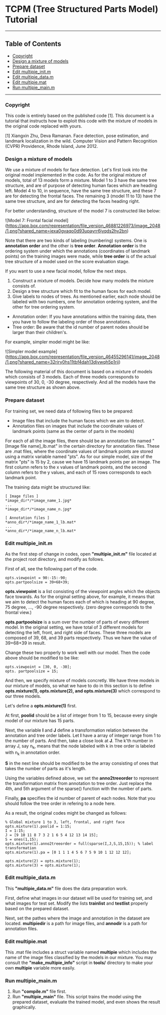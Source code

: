 # TCPM (Tree Structured Parts Model) Tutorial


----

## Table of Contents

* [Copyright](#copyright)
* [Design a mixture of models](#design-a-mixture-of-models)
* [Prepare dataset](#prepare-dataset)
* [Edit multipie_init.m](#edit-multipie_initm)
* [Edit multipie_data.m](#edit-multipie_datam)
* [Edit multipie.mat](#edit-multipiemat)
* [Run multipie_main.m](#run-multipie_mainm)


----

### Copyright

This code is entirely based on the published code [1]. This document is a tutorial that instructs how to exploit this code with the mixture of models in the original code replaced with yours.

[1] Xiangxin Zhu, Deva Ramanan. Face detection, pose estimation, and landmark localization in the wild. Computer Vision and Pattern Recognition (CVPR) Providence, Rhode Island, June 2012. 


### Design a mixture of models

We use a mixture of models for face detection. Let's first look into the original model implemented in the code. As for the original mixture of models, total of 13 models form a mixture. Model 1 to 3 have the same tree structure, and are of purpose of detecting human faces which are heading left. Model 4 to 10, in sequence, have the same tree structure, and these 7 are for detecting the frontal faces. The remaining 3 (model 11 to 13) have the same tree structure, and are for detecting the faces heading right.

For better understanding, structure of the model 7 is constructed like below:

![Model 7: Frontal facial model]
(https://app.box.com/representation/file_version_46881226973/image_2048/1.png?shared_name=iexa0gvaqo0d93upayrr6jyqds2hy2bn)

Note that there are two kinds of labeling (numbering) systems. One is **annotation order** and the other is **tree order**. **Annotation order** is the ordering system under which the annotations (coordinates of landmark points) on the training images were made, while **tree order** is of the actual tree structure of a model used on the score evaluation stage.

If you want to use a new facial model, follow the next steps.

1.  Construct a mixture of models. Decide how many models the mixture consists of.
2.  Design a tree structure which fit to the human faces for each model.
3.  Give labels to nodes of trees. As mentioned earlier, each node should be labeled with two numbers, one for annotation ordering system, and the other for tree ordering system.

* Annotation order: If you have annotations within the training data, then you have to follow the labeling order of those annotations.
* Tree order: Be aware that the id number of parent nodes should be larger than their children's.

For example, simpler model might be like:

![Simpler model example]
(https://app.box.com/representation/file_version_46455296141/image_2048/1.png?shared_name=32riry0hs11tbf4dah13djvwqh5p1rji)

The following material of this document is based on a mixture of models which consists of 3 models. Each of three models corresponds to viewpoints of 30, 0, -30 degree, respectively. And all the models have the same tree structure as shown above.


### Prepare dataset

For training set, we need data of following files to be prepared:
* Image files that include the human faces which we aim to detect.
* Annotation files on images that include the coordinate values of landmark points (same as the center of parts in the models)

For each of all the image files, there should be an annotation file named "[Image file name]_lb.mat" in the certain directory for annotation files. These are .mat files, where the coordinate values of landmark points are stored using a matrix variable named "pts". As for our simple model, size of the matrix "pts" is 15 by 2, cause we have 15 landmark points per an image. The first column refers to the x values of landmark points, and the second column refers to the y values, and each of 15 rows corresponds to each landmark point.

The training data might be structured like:

    [ Image files ]
    *image_dir*/*image_name_1.jpg*
    ...
    *image_dir*/*image_name_n.jpg*
    
    [ Annotation files ]
    *anno_dir*/*image_name_1_lb.mat*
    ...
    *anno_dir*/*image_name_n_lb.mat*


### Edit multipie_init.m

As the first step of change in codes, open **"multipie_init.m"** file located at the project root directory, and modify as follows.

First of all, see the following part of the code.

    opts.viewpoint = 90:-15:-90;
    opts.partpoolsize = 39+68+39;

**opts.viewpoint** is a list consisting of the viewpoint angles which the objects face towards. As for the original setting above, for example, it means that we aim to detect the human faces each of which is heading at 90 degree, 75 degree, ..., -90 degree respectively. (zero degree corresponds to the frontal view.)

**opts.partpoolsize** is a sum over the number of parts of every different model. In the original setting, we have total of 3 different models for detecting the left, front, and right side of faces. These three models are composed of 39, 68, and 39 parts respectively. Thus we have the value of 39+68+39 in result.

Change these two properly to work well with our model. Then the code above should be modified to be like:

    opts.viewpoint = [30, 0, -30];
    opts. partpoolsize = 15;

And then, we specify mixture of models concretly. We have three models in our mixture of models, so what we have to do in this section is to define **opts.mixture(1), opts.mixture(2), and opts.mixture(3)** which correspond to our three models.

Let's define a **opts.mixture(1)** first.

At first, **poolid** should be a list of integer from 1 to 15, because every single model of our mixture has 15 parts.

Next, the variable **I** and **J** define a transformation relation between the annotation and tree order labels. Let **I** have a array of integer range from 1 to the number of parts. And then, take a close look at **J**. The k'th number in array J, say n<sub>k</sub>, means that the node labeled with k in tree order is labeled with n<sub>k</sub> in annotation order.

**S** in the next line should be modified to be the array consisting of ones that takes the number of parts as it's length.

Using the variables defined above, we set the **anno2treeorder** to represent the transformation matrix from annotation to tree order. Just replace the 4th, and 5th argument of the sparse() function with the number of parts.

Finally, **pa** specifies the id number of parent of each nodes. Note that you should follow the tree order in refering to a node here.

As a result, the original codes might be changed as follows:

    % Global mixture 1 to 3, left, frontal, and right face
    opts.mixture(1).poolid = 1:15;
    I = 1:15;
    J = [9 10 11 8 7 3 2 1 6 5 4 12 13 14 15];
    S = ones(1,15);
    opts.mixture(1).anno2treeorder = full(sparse(I,J,S,15,15)); % label transformation
    opts.mixture(1).pa = [0 1 1 1 4 5 6 7 5 9 10 1 12 12 12];
    
    opts.mixture(2) = opts.mixture(1);
    opts.mixture(3) = opts.mixture(1);


### Edit multipie_data.m

This **"multipie_data.m"** file does the data preparation work.

First, define what images in our dataset will be used for training set, and what images for test set. Modify the lists **trainlist** and **testlist** properly based on the prepared dataset.

Next, set the pathes where the image and annotation in the dataset are located. **multipiedir** is a path for image files, and **annodir** is a path for annotation files.


### Edit multipie.mat

This .mat file includes a struct variable named **multipie** which includes the name of the image files classified by the models in our mixture. You may consult the **"make_multipie_info"** script in **tools/** directory to make your own **multipie** variable more easily.


### Run multipie_main.m

1. Run **"compile.m"** file first.
2. Run **"multipie_main"** file. This script trains the model using the prepared dataset, evaluate the trained model, and even shows the result graphically.
